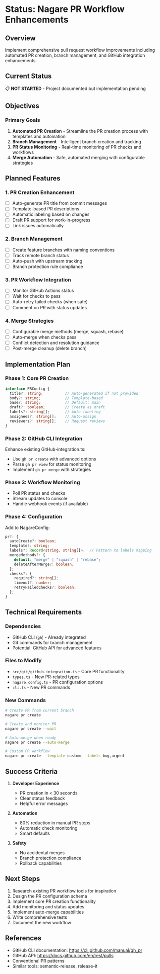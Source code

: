 # Status: Nagare PR Workflow Enhancements

## Overview

Implement comprehensive pull request workflow improvements including automated PR creation, branch management, and GitHub integration enhancements.

## Current Status

📋 **NOT STARTED** - Project documented but implementation pending

## Objectives

### Primary Goals

1. **Automated PR Creation** - Streamline the PR creation process with templates and automation
2. **Branch Management** - Intelligent branch creation and tracking
3. **PR Status Monitoring** - Real-time monitoring of PR checks and workflows
4. **Merge Automation** - Safe, automated merging with configurable strategies

## Planned Features

### 1. PR Creation Enhancement

- [ ] Auto-generate PR title from commit messages
- [ ] Template-based PR descriptions
- [ ] Automatic labeling based on changes
- [ ] Draft PR support for work-in-progress
- [ ] Link issues automatically

### 2. Branch Management

- [ ] Create feature branches with naming conventions
- [ ] Track remote branch status
- [ ] Auto-push with upstream tracking
- [ ] Branch protection rule compliance

### 3. PR Workflow Integration

- [ ] Monitor GitHub Actions status
- [ ] Wait for checks to pass
- [ ] Auto-retry failed checks (when safe)
- [ ] Comment on PR with status updates

### 4. Merge Strategies

- [ ] Configurable merge methods (merge, squash, rebase)
- [ ] Auto-merge when checks pass
- [ ] Conflict detection and resolution guidance
- [ ] Post-merge cleanup (delete branch)

## Implementation Plan

### Phase 1: Core PR Creation

```typescript
interface PRConfig {
  title?: string;          // Auto-generated if not provided
  body?: string;           // Template-based
  base?: string;           // Default: main
  draft?: boolean;         // Create as draft
  labels?: string[];       // Auto-labeling
  assignees?: string[];    // Auto-assign
  reviewers?: string[];    // Request reviews
}
```

### Phase 2: GitHub CLI Integration

Enhance existing GitHub-integration.ts:

- Use `gh pr create` with advanced options
- Parse `gh pr view` for status monitoring
- Implement `gh pr merge` with strategies

### Phase 3: Workflow Monitoring

- Poll PR status and checks
- Stream updates to console
- Handle webhook events (if available)

### Phase 4: Configuration

Add to NagareConfig:
```typescript
pr?: {
  autoCreate?: boolean;
  template?: string;
  labels?: Record<string, string[]>;  // Pattern to labels mapping
  mergeMethods?: {
    default: "merge" | "squash" | "rebase";
    deleteAfterMerge?: boolean;
  };
  checks?: {
    required?: string[];
    timeout?: number;
    retryFailedChecks?: boolean;
  };
}
```

## Technical Requirements

### Dependencies

- GitHub CLI (`gh`) - Already integrated
- Git commands for branch management
- Potential: GitHub API for advanced features

### Files to Modify

- `src/git/github-integration.ts` - Core PR functionality
- `types.ts` - New PR-related types
- `nagare.config.ts` - PR configuration options
- `cli.ts` - New PR commands

### New Commands

```bash
# Create PR from current branch
nagare pr create

# Create and monitor PR
nagare pr create --wait

# Auto-merge when ready
nagare pr create --auto-merge

# Custom PR workflow
nagare pr create --template custom --labels bug,urgent
```

## Success Criteria

1. **Developer Experience**
   - PR creation in < 30 seconds
   - Clear status feedback
   - Helpful error messages

2. **Automation**
   - 80% reduction in manual PR steps
   - Automatic check monitoring
   - Smart defaults

3. **Safety**
   - No accidental merges
   - Branch protection compliance
   - Rollback capabilities

## Next Steps

1. Research existing PR workflow tools for inspiration
2. Design the PR configuration schema
3. Implement core PR creation functionality
4. Add monitoring and status updates
5. Implement auto-merge capabilities
6. Write comprehensive tests
7. Document the new workflow

## References

- GitHub CLI documentation: https://cli.github.com/manual/gh_pr
- GitHub API: https://docs.github.com/en/rest/pulls
- Conventional PR patterns
- Similar tools: semantic-release, release-it
